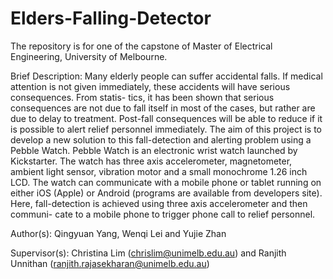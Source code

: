 # Elders-Falling-Detector
The repository is for one of the capstone of Master of Electrical Engineering, University of Melbourne.

Brief Description: 
Many elderly people can suffer accidental falls. If medical attention is not given immediately, these accidents will have serious consequences. From statis- tics, it has been shown that serious consequences are not due to fall itself in most of the cases, but rather are due to delay to treatment. Post-fall consequences will be able to reduce if it is possible to alert relief personnel immediately. The aim of this project is to develop a new solution to this fall-detection and alerting problem using a Pebble Watch. Pebble Watch is an electronic wrist watch launched by Kickstarter. The watch has three axis accelerometer, magnetometer, ambient light sensor, vibration motor and a small monochrome 1.26 inch LCD. The watch can communicate with a mobile phone or tablet running on either iOS (Apple) or Android (programs are available from developers site). Here, fall-detection is achieved using three axis accelerometer and then communi- cate to a mobile phone to trigger phone call to relief personnel. 

Author(s):
Qingyuan Yang, Wenqi Lei and Yujie Zhan

Supervisor(s): 
Christina Lim (chrislim@unimelb.edu.au) and Ranjith Unnithan (ranjith.rajasekharan@unimelb.edu.au) 

